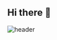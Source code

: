 ## Hi there 👋

![header](https://capsule-render.vercel.app/api?type=wave&color=auto&theme=dark%height=300&section=header&text=Hi%20there%20!&fontSize=90)

<!--
**milotr/milotr** is a ✨ _special_ ✨ repository because its `README.md` (this file) appears on your GitHub profile.

Here are some ideas to get you started:

- 🔭 I’m currently working on ...
- 🌱 I’m currently learning ...
- 👯 I’m looking to collaborate on ...
- 🤔 I’m looking for help with ...
- 💬 Ask me about ...
- 📫 How to reach me: ...
- 😄 Pronouns: ...
- ⚡ Fun fact: ...
-->
